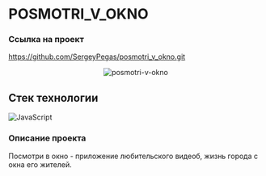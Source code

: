 # POSMOTRI_V_OKNO

### Ссылка на проект
https://github.com/SergeyPegas/posmotri_v_okno.git

<div id="header" align="center">  <img src="https://i.ibb.co/m4Rg9gG/posmotri-v-okno.jpg" alt="posmotri-v-okno" border="0"> </div>

## Стек технологии
![JavaScript](https://img.shields.io/badge/javascript-%23323330.svg?style=for-the-badge&logo=javascript&logoColor=%23F7DF1E)


### Описание проекта 
Посмотри в окно - приложение любительского видеоб\, жизнь города с окна его жителей.